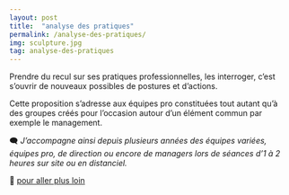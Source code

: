 ```yaml
---
layout: post
title:  "analyse des pratiques"
permalink: /analyse-des-pratiques/
img: sculpture.jpg
tag: analyse-des-pratiques
---
```

Prendre du recul sur ses pratiques professionnelles, les interroger, c’est s’ouvrir de nouveaux possibles de postures et d’actions.

Cette proposition s’adresse aux équipes pro constituées tout autant qu’à des groupes créés pour l’occasion autour d’un élément commun par exemple le management.

🗨 *J’accompagne ainsi depuis plusieurs années des équipes variées, équipes pro, de direction ou encore de managers lors de séances d’1 à 2 heures sur site ou en distanciel.*

👣 [pour aller plus loin](https://acade-fr.github.io/bheema/contact/)
